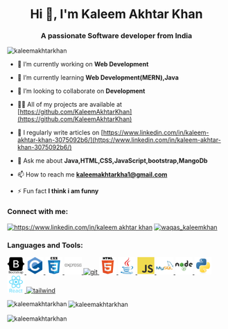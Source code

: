 <h1 align="center">Hi 👋, I'm Kaleem Akhtar Khan</h1>
<h3 align="center">A passionate Software developer from India</h3>

<p align="left"> <img src="https://komarev.com/ghpvc/?username=kaleemakhtarkhan&label=Profile%20views&color=0e75b6&style=flat" alt="kaleemakhtarkhan" /> </p>

- 🔭 I’m currently working on **Web Development**

- 🌱 I’m currently learning **Web Development(MERN),Java**

- 👯 I’m looking to collaborate on **Development**

- 👨‍💻 All of my projects are available at [https://github.com/KaleemAkhtarKhan](https://github.com/KaleemAkhtarKhan)

- 📝 I regularly write articles on [https://www.linkedin.com/in/kaleem-akhtar-khan-3075092b6/](https://www.linkedin.com/in/kaleem-akhtar-khan-3075092b6/)

- 💬 Ask me about **Java,HTML,CSS,JavaScript,bootstrap,MangoDb**

- 📫 How to reach me **kaleemakhtarkha1@gmail.com**

- ⚡ Fun fact **I think i am funny**

<h3 align="left">Connect with me:</h3>
<p align="left">
<a href="https://linkedin.com/in/https://www.linkedin.com/in/kaleem-akhtar-khan-3075092b6/" target="blank"><img align="center" src="https://raw.githubusercontent.com/rahuldkjain/github-profile-readme-generator/master/src/images/icons/Social/linked-in-alt.svg" alt="https://www.linkedin.com/in/kaleem akhtar khan" height="30" width="40" /></a>
<a href="https://instagram.com/waqas_kaleemkhan" target="blank"><img align="center" src="https://raw.githubusercontent.com/rahuldkjain/github-profile-readme-generator/master/src/images/icons/Social/instagram.svg" alt="waqas_kaleemkhan" height="30" width="40" /></a>
</p>

<h3 align="left">Languages and Tools:</h3>
<p align="left"> <a href="https://getbootstrap.com" target="_blank" rel="noreferrer"> <img src="https://raw.githubusercontent.com/devicons/devicon/master/icons/bootstrap/bootstrap-plain-wordmark.svg" alt="bootstrap" width="40" height="40"/> </a> <a href="https://www.cprogramming.com/" target="_blank" rel="noreferrer"> <img src="https://raw.githubusercontent.com/devicons/devicon/master/icons/c/c-original.svg" alt="c" width="40" height="40"/> </a> <a href="https://www.w3schools.com/css/" target="_blank" rel="noreferrer"> <img src="https://raw.githubusercontent.com/devicons/devicon/master/icons/css3/css3-original-wordmark.svg" alt="css3" width="40" height="40"/> </a> <a href="https://expressjs.com" target="_blank" rel="noreferrer"> <img src="https://raw.githubusercontent.com/devicons/devicon/master/icons/express/express-original-wordmark.svg" alt="express" width="40" height="40"/> </a> <a href="https://git-scm.com/" target="_blank" rel="noreferrer"> <img src="https://www.vectorlogo.zone/logos/git-scm/git-scm-icon.svg" alt="git" width="40" height="40"/> </a> <a href="https://www.w3.org/html/" target="_blank" rel="noreferrer"> <img src="https://raw.githubusercontent.com/devicons/devicon/master/icons/html5/html5-original-wordmark.svg" alt="html5" width="40" height="40"/> </a> <a href="https://www.java.com" target="_blank" rel="noreferrer"> <img src="https://raw.githubusercontent.com/devicons/devicon/master/icons/java/java-original.svg" alt="java" width="40" height="40"/> </a> <a href="https://developer.mozilla.org/en-US/docs/Web/JavaScript" target="_blank" rel="noreferrer"> <img src="https://raw.githubusercontent.com/devicons/devicon/master/icons/javascript/javascript-original.svg" alt="javascript" width="40" height="40"/> </a> <a href="https://www.mysql.com/" target="_blank" rel="noreferrer"> <img src="https://raw.githubusercontent.com/devicons/devicon/master/icons/mysql/mysql-original-wordmark.svg" alt="mysql" width="40" height="40"/> </a> <a href="https://nodejs.org" target="_blank" rel="noreferrer"> <img src="https://raw.githubusercontent.com/devicons/devicon/master/icons/nodejs/nodejs-original-wordmark.svg" alt="nodejs" width="40" height="40"/> </a> <a href="https://www.python.org" target="_blank" rel="noreferrer"> <img src="https://raw.githubusercontent.com/devicons/devicon/master/icons/python/python-original.svg" alt="python" width="40" height="40"/> </a> <a href="https://reactjs.org/" target="_blank" rel="noreferrer"> <img src="https://raw.githubusercontent.com/devicons/devicon/master/icons/react/react-original-wordmark.svg" alt="react" width="40" height="40"/> </a> <a href="https://tailwindcss.com/" target="_blank" rel="noreferrer"> <img src="https://www.vectorlogo.zone/logos/tailwindcss/tailwindcss-icon.svg" alt="tailwind" width="40" height="40"/> </a> </p>

<p><img align="left" src="https://github-readme-stats.vercel.app/api/top-langs?username=kaleemakhtarkhan&show_icons=true&locale=en&layout=compact" alt="kaleemakhtarkhan" /></p>

<p>&nbsp;<img align="center" src="https://github-readme-stats.vercel.app/api?username=kaleemakhtarkhan&show_icons=true&locale=en" alt="kaleemakhtarkhan" /></p>

<p><img align="center" src="https://github-readme-streak-stats.herokuapp.com/?user=kaleemakhtarkhan&" alt="kaleemakhtarkhan" /></p>
